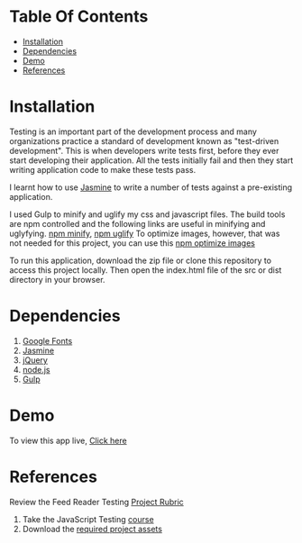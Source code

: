 # Table Of Contents
* [Installation](#installation)
* [Dependencies](#dependencies)
* [Demo](#demo)
* [References](#references)

# Installation

Testing is an important part of the development process and many organizations practice a standard of development known as "test-driven development". This is when developers write tests first, before they ever start developing their application. All the tests initially fail and then they start writing application code to make these tests pass. 

I learnt how to use [Jasmine](https://jasmine.github.io) to write a number of tests against a pre-existing application.

I used Gulp to minify and uglify my css and javascript files. The build tools are npm controlled and the following links are useful in minifying and uglyfying. [npm minify](https://www.npmjs.com/package/gulp-minify), [npm uglify](https://www.npmjs.com/package/gulp-uglify) To optimize images, however, that was not needed for this project, you can use this [npm optimize images](https://www.npmjs.com/package/compress-images)

To run this application, download the zip file or clone this repository to access this project locally. Then open the index.html file of the src or dist directory in your browser.

# Dependencies

1. [Google Fonts](https://fonts.google.com/)
2. [Jasmine](https://jasmine.github.io)
3. [jQuery](https://jquery.com/)
4. [node.js](https://nodejs.org/en/)
5. [Gulp](https://www.youtube.com/watch?v=dwSLFai8ovQ)


# Demo

To view this app live, [Click here](https://Laludztee.github.io/Feed-Reader-Test/dist/index.html)

# References

Review the Feed Reader Testing [Project Rubric](https://review.udacity.com/#!/projects/3442558598/rubric)

1. Take the JavaScript Testing [course](https://www.udacity.com/course/ud549)
2. Download the [required project assets](http://github.com/udacity/frontend-nanodegree-feedreader)
